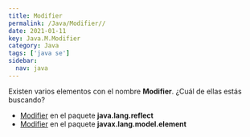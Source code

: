 ```yaml
---
title: Modifier
permalink: /Java/Modifier//
date: 2021-01-11
key: Java.M.Modifier
category: Java
tags: ['java se']
sidebar: 
  nav: java
---
```


Existen varios elementos con el nombre **Modifier**. ¿Cuál de ellas estás buscando?
<ul>
<li><a href="/Java/Modifier-java-lang-reflect/">Modifier</a> en el paquete <strong>java.lang.reflect</strong></li>
<li><a href="/Java/Modifier-javax-lang-model-element/">Modifier</a> en el paquete <strong>javax.lang.model.element</strong></li>
<ul>
